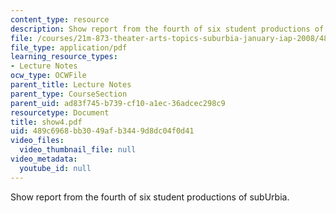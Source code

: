 ```yaml
---
content_type: resource
description: Show report from the fourth of six student productions of subUrbia.
file: /courses/21m-873-theater-arts-topics-suburbia-january-iap-2008/489c6968bb3049afb3449d8dc04f0d41_show4.pdf
file_type: application/pdf
learning_resource_types:
- Lecture Notes
ocw_type: OCWFile
parent_title: Lecture Notes
parent_type: CourseSection
parent_uid: ad83f745-b739-cf10-a1ec-36adcec298c9
resourcetype: Document
title: show4.pdf
uid: 489c6968-bb30-49af-b344-9d8dc04f0d41
video_files:
  video_thumbnail_file: null
video_metadata:
  youtube_id: null
---
```

Show report from the fourth of six student productions of subUrbia.

